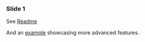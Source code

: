 ### Slide 1
See [Readme](https://github.com/cloudogu/reveal.js-docker/blob/master/README.md)

And an [example](https://cloudogu.github.io/reveal.js-docker-example/) showcasing more advanced features.